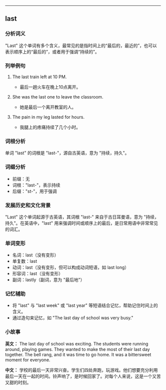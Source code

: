 
---------------
## last
### 分析词义
"Last" 这个单词有多个含义，最常见的是指时间上的“最后的，最近的”，也可以表示顺序上的“最后的”，或者用于强调“持续的”。

### 列举例句
1. The last train left at 10 PM.
   - 最后一趟火车在晚上10点离开。
   
2. She was the last one to leave the classroom.
   - 她是最后一个离开教室的人。
   
3. The pain in my leg lasted for hours.
   - 我腿上的疼痛持续了几个小时。

### 词根分析
单词 "last" 的词根是 "last-"，源自古英语，意为 "持续，持久"。

### 词缀分析
- 前缀：无
- 词根："last-"，表示持续
- 后缀："st-"，用于强调

### 发展历史和文化背景
"Last" 这个单词起源于古英语，其词根 "last-" 来自于古日耳曼语，意为 "持续，持久"。在英语中，"last" 用来强调时间或顺序上的最后，是日常用语中非常常见的词汇。

### 单词变形
- 名词：last（没有变形）
- 单复数：last
- 动词：last（没有变形，但可以构成动词短语，如 last long）
- 形容词：last（没有变形）
- 副词：lastly（副词，意为 "最后地"）

### 记忆辅助
- 将 "last" 与 "last week" 或 "last year" 等短语结合记忆，帮助记住时间上的含义。
- 通过造句来记忆，如 "The last day of school was very busy."

### 小故事
**英文：**
The last day of school was exciting. The students were running around, playing games. They wanted to make the most of their last day together. The bell rang, and it was time to go home. It was a bittersweet moment for everyone.

**中文：**
学校的最后一天非常兴奋。学生们四处奔跑，玩游戏。他们想要充分利用最后一天在一起的时间。铃声响了，是时候回家了。对每个人来说，这是一个又苦又甜的时刻。

